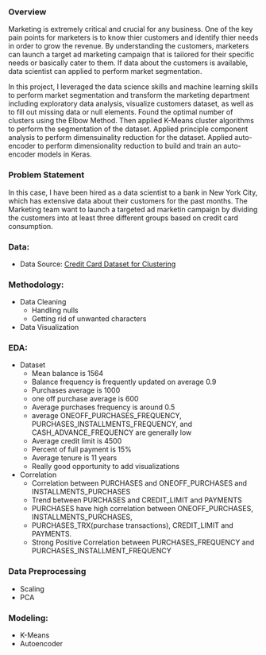 ### Overview

Marketing is extremely critical and crucial for any business. One of the key pain points for marketers is to know thier customers and identify thier needs in order to grow the revenue. By understanding the customers, marketers can launch a target ad marketing campaign that is tailored for their specific needs or basically cater to them. If data about the customers is available, data scientist can applied to perform market segmentation. 

In this project, I leveraged the data science skills and machine learning skills to perform market segmentation and transform the marketing department including exploratory data analysis, visualize customers dataset, as well as to fill out missing data or null elements. Found the optimal number of clusters using the Elbow Method. Then applied K-Means cluster algorithms to perform the segmentation of the dataset. Applied principle component analysis to perform dimensuinality reduction for the dataset. Applied auto-encoder to perform dimensionality reduction to build and train an auto-encoder models in Keras.

### Problem Statement

In this case, I have been hired as a data scientist to a bank in New York City, which has extensive data about their customers for the past months. The Marketing team want to launch a targeted ad marketin campaign by dividing the customers into at least three different groups based on credit card consumption.


### Data:

  - Data Source: [Credit Card Dataset for Clustering](https://www.kaggle.com/arjunbhasin2013/ccdata)
  
  
### Methodology:

  - Data Cleaning 
    - Handling nulls
    - Getting rid of unwanted characters
  - Data Visualization


### EDA:

- Dataset
  - Mean balance is 1564 
  - Balance frequency is frequently updated on average 0.9
  - Purchases average is 1000
  - one off purchase average is 600
  - Average purchases frequency is around 0.5
  - average ONEOFF_PURCHASES_FREQUENCY, PURCHASES_INSTALLMENTS_FREQUENCY, and CASH_ADVANCE_FREQUENCY are generally low
  - Average credit limit is 4500
  - Percent of full payment is 15%
  - Average tenure is 11 years
  - Really good opportunity to add visualizations
- Correlation
  - Correlation between PURCHASES and ONEOFF_PURCHASES and INSTALLMENTS_PURCHASES 
  - Trend between PURCHASES and CREDIT_LIMIT and PAYMENTS
  - PURCHASES have high correlation between ONEOFF_PURCHASES, INSTALLMENTS_PURCHASES, 
  - PURCHASES_TRX(purchase transactions), CREDIT_LIMIT and PAYMENTS. 
  - Strong Positive Correlation between PURCHASES_FREQUENCY and PURCHASES_INSTALLMENT_FREQUENCY


### Data Preprocessing

   - Scaling
   - PCA
   
   
### Modeling:
  - K-Means
  - Autoencoder
